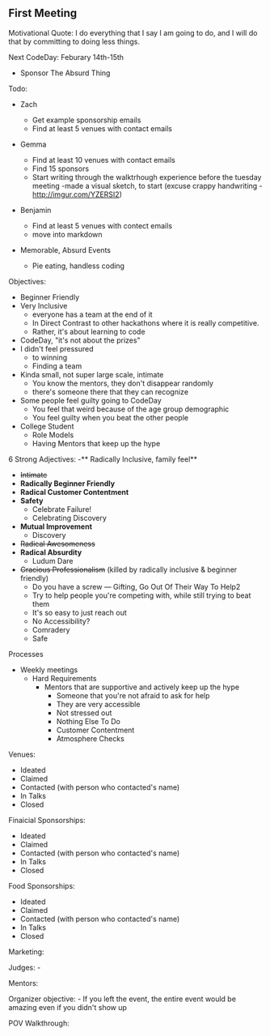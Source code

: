 First Meeting
-------------
Motivational Quote: I do everything that I say I am going to do, and I will do that by committing to doing less things.

Next CodeDay: Feburary 14th-15th
- Sponsor The Absurd Thing

Todo:
  - Zach
  	- Get example sponsorship emails
  	- Find at least 5 venues with contact emails
  - Gemma
  	- Find at least 10 venues with contact emails
  	- Find 15 sponsors
  	- Start writing through the walktrhough experience before the tuesday meeting 
  	        -made a visual sketch, to start (excuse crappy handwriting - http://imgur.com/YZERSI2)
  - Benjamin
  	- Find at least 5 venues with contect emails
  	- move into markdown

- Memorable, Absurd Events
	- Pie eating, handless coding

Objectives:
- Beginner Friendly
- Very Inclusive
	- everyone has a team at the end of it
	- In Direct Contrast to other hackathons where it is really competitive.
	- Rather, it's about learning to code
- CodeDay, "it's not about the prizes"
- I didn't feel pressured
	-  to winning
	- Finding a team
- Kinda small, not super large scale, intimate
	- You know the mentors, they don't disappear randomly
	- there's someone there that they can recognize
- Some people feel guilty going to CodeDay
	- You feel that weird because of the age group demographic
	- You feel guilty when you beat the other people
- College Student
	- Role Models
	- Having Mentors that keep up the hype


6 Strong Adjectives:
-** Radically Inclusive, family feel**
- ~~Intimate~~
- **Radically Beginner Friendly**
- **Radical Customer Contentment**
- **Safety**
	- Celebrate Failure!
	- Celebrating Discovery
- **Mutual Improvement**
	- Discovery
- ~~Radical Awesomeness~~
- **Radical Absurdity**
	- Ludum Dare
- ~~Gracious Professionalism~~ (killed by radically inclusive & beginner friendly)
	- Do you have a screw — Gifting, Go Out Of Their Way To Help2
	- Try to help people you're competing with, while still trying to beat them
	- It's so easy to just reach out
	- No Accessibility?
	- Comradery
	- Safe

Processes
- Weekly meetings
  - Hard Requirements
    - Mentors that are supportive and actively keep up the hype
    	- Someone that you're not afraid to ask for help
    	- They are very accessible
    	- Not stressed out
    	- Nothing Else To Do
  		- Customer Contentment
      - Atmosphere Checks  

Venues:
- Ideated
- Claimed
- Contacted (with person who contacted's name)
- In Talks
- Closed

Finaicial Sponsorships:
- Ideated
- Claimed
- Contacted (with person who contacted's name)
- In Talks
- Closed

Food Sponsorships:
- Ideated
- Claimed
- Contacted (with person who contacted's name)
- In Talks
- Closed

Marketing:

Judges:
	- 

Mentors:

Organizer objective:
	- If you left the event, the entire event would be amazing even if you didn't show up


POV Walkthrough:

